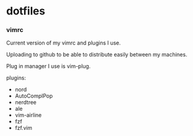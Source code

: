 # dotfiles

### vimrc

Current version of my vimrc and plugins I use.

Uploading to github to be able to distribute easily between my machines.

Plug in manager I use is vim-plug.

plugins:

- nord
- AutoComplPop
- nerdtree
- ale
- vim-airline
- fzf 
- fzf.vim
